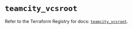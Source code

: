 # `teamcity_vcsroot`

Refer to the Terraform Registry for docs: [`teamcity_vcsroot`](https://registry.terraform.io/providers/jetbrains/teamcity/0.0.85/docs/resources/vcsroot).
